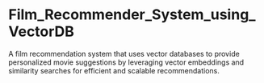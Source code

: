 # Film_Recommender_System_using_VectorDB
A film recommendation system that uses vector databases to provide personalized movie suggestions by leveraging vector embeddings and similarity searches for efficient and scalable recommendations.
